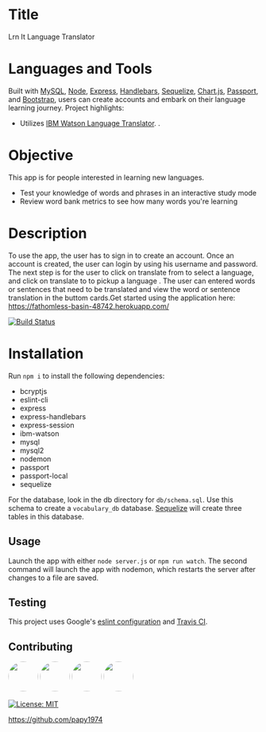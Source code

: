 # Title

Lrn It Language Translator

# Languages and Tools

Built with [MySQL](https://www.mysql.com/), [Node](https://nodejs.org/en/), [Express](https://www.npmjs.com/package/express), [Handlebars](https://www.npmjs.com/package/handlebars), [Sequelize](https://sequelize.org/), [Chart.js](https://www.chartjs.org/), [Passport](http://www.passportjs.org/), and [Bootstrap](https://getbootstrap.com/), users can create accounts and embark on their language learning journey. Project highlights:
* Utilizes [IBM Watson Language Translator](https://www.ibm.com/watson/services/language-translator/).
.
# Objective 

This app is for people interested in learning new languages. 
* Test your knowledge of words and phrases in an interactive study mode
* Review word bank metrics to see how many words you're learning

# Description 
To use the app, the user has to sign in  to create an account. Once an account is created, the user can login by using his username and password. The next step is for the user to click on translate from  to select a language, and click on translate to to pickup a language . The user can entered words or sentences that need to be translated and view the word or sentence translation in the buttom cards.Get started using the application here: https://fathomless-basin-48742.herokuapp.com/


[![Build Status](https://travis-ci.com/uxhawk/project-2.svg?branch=master)](https://travis-ci.com/uxhawk/project-2)


# Installation
Run `npm i` to install the following dependencies:
* bcryptjs
* eslint-cli
* express
* express-handlebars
* express-session
* ibm-watson
* mysql
* mysql2
* nodemon
* passport
* passport-local
* sequelize

For the database, look in the db directory for `db/schema.sql`. Use this schema to create a `vocabulary_db` database. [Sequelize](https://sequelize.org/) will create three tables in this database.

## Usage
Launch the app with either `node server.js` or `npm run watch`. The second command will launch the app with nodemon, which restarts the server after changes to a file are saved. 


## Testing
This project uses Google's [eslint configuration](https://github.com/google/eslint-config-google) and [Travis CI](https://travis-ci.org/).

## Contributing
[<img src="https://avatars.githubusercontent.com/u/16821657?" width="60px" style="border-radius:30px">](https://github.com/uxhawk)
[<img src="https://avatars.githubusercontent.com/u/60454736?" width="60px" style="border-radius:30px">](https://github.com/canil2)
[<img src="https://avatars.githubusercontent.com/u/59083594?" width="60px" style="border-radius:30px">](https://github.com/hmsalmans)
[<img src="https://avatars.githubusercontent.com/u/58053159?" width="60px" style="border-radius:30px">](https://github.com/papy1974)

[![License: MIT](https://img.shields.io/badge/License-MIT-yellow.svg)](https://opensource.org/licenses/MIT)


https://github.com/papy1974
